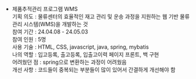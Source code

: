 - 제품추적관리 프로그램 WMS <br>
기획 의도 : 물류센터의 효율적인 재고 관리 및 운송 과정을 지원하는 웹 기반 물류 관리 시스템(WMS)을 개발하는 것 <br>
참여 기간 : 24.04.08 - 24.05.03 <br>
참여 인원 : 5명 <br>
사용 기술 : HTML, CSS, javascript, java, spring, mybatis <br>
나의 역할 : 입고등록, 출고등록, 입출고이력 페이지 프론트, 백 구현 <br>
어려웠던 점 : spring으로 변환하는 과정이 어려웠음 <br>
개선 사항 : 코드들이 중복되는 부분들이 많이 있어서 간결하게 개선해야 함 <br>